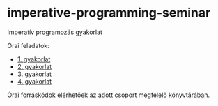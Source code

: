 # imperative-programming-seminar

Imperatív programozás gyakorlat

Órai feladatok:

* [1. gyakorlat](exercises/01.md)
* [2. gyakorlat](exercises/02.md)
* [3. gyakorlat](exercises/03.md)
* [4. gyakorlat](exercises/04.md)


Órai forráskódok elérhetőek az adott csoport megfelelő könyvtárában.

